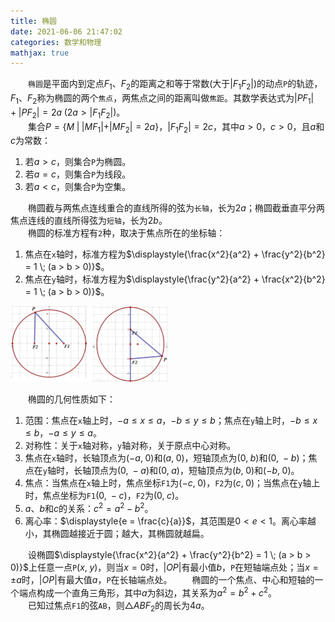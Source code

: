 ```yaml
---
title: 椭圆
date: 2021-06-06 21:47:02
categories: 数学和物理
mathjax: true
---
```

&emsp;&emsp;`椭圆`是平面内到定点$F_1$、$F_2$的距离之和等于常数(大于$|F_1 F_2|$)的动点`P`的轨迹，$F_1$、$F_2$称为椭圆的两个`焦点`，两焦点之间的距离叫做`焦距`。其数学表达式为$|PF_1| + |PF_2| = 2a \; (2a > |F_1 F_2|)$。<br><!--more-->
&emsp;&emsp;集合$P = \{M \; | \; |MF_1| + |MF_2| = 2a\}$，$|F_1 F_2| = 2c$，其中$a > 0$，$c > 0$，且$a$和$c$为常数：

1. 若$a > c$，则集合`P`为椭圆。
2. 若$a = c$，则集合`P`为线段。
3. 若$a < c$，则集合`P`为空集。

&emsp;&emsp;椭圆截与两焦点连线重合的直线所得的弦为`长轴`，长为$2a$；椭圆截垂直平分两焦点连线的直线所得弦为`短轴`，长为$2b$。<br>
&emsp;&emsp;椭圆的标准方程有`2`种，取决于焦点所在的坐标轴：

1. 焦点在`x`轴时，标准方程为$\displaystyle{\frac{x^2}{a^2} + \frac{y^2}{b^2} = 1 \; (a > b > 0)}$。
2. 焦点在`y`轴时，标准方程为$\displaystyle{\frac{y^2}{a^2} + \frac{x^2}{b^2} = 1 \; (a > b > 0)}$。

<img src="./椭圆/椭圆.png" width=50%>

&emsp;&emsp;椭圆的几何性质如下：

1. 范围：焦点在`x`轴上时，$-a \le x \le a$，$-b \le y \le b$；焦点在`y`轴上时，$-b \le x \le b$，$-a \le y \le a$。
2. 对称性：关于`x`轴对称，`y`轴对称，关于原点中心对称。
3. 焦点在`x`轴时，长轴顶点为$(-a, \; 0)$和$(a, \; 0)$，短轴顶点为$(0, \; b)$和$(0, \; -b)$；焦点在`y`轴时，长轴顶点为$(0, \; -a)$和$(0, \; a)$，短轴顶点为$(b, \; 0)$和$(-b, \; 0)$。
4. 焦点：当焦点在`x`轴上时，焦点坐标`F1`为$(-c, \; 0)$，`F2`为$(c, \; 0)$；当焦点在`y`轴上时，焦点坐标为`F1`$(0, \; -c)$，`F2`为$(0, \; c)$。
5. $a$、$b$和$c$的关系：$c^2 = a^2 - b^2$。
6. 离心率：$\displaystyle{e = \frac{c}{a}}$，其范围是$0 < e < 1$。离心率越小，其椭圆越接近于圆；越大，其椭圆就越扁。

&emsp;&emsp;设椭圆$\displaystyle{\frac{x^2}{a^2} + \frac{y^2}{b^2} = 1 \; (a > b > 0)}$上任意一点`P`$(x, \; y)$，则当$x = 0$时，$|OP|$有最小值$b$，`P`在短轴端点处；当$x = \pm a$时，$|OP|$有最大值$a$，`P`在长轴端点处。
&emsp;&emsp;椭圆的一个焦点、中心和短轴的一个端点构成一个直角三角形，其中$a$为斜边，其关系为$a^2 = b^2 + c^2$。<br>
&emsp;&emsp;已知过焦点`F1`的弦`AB`，则$\bigtriangleup ABF_2$的周长为$4a$。